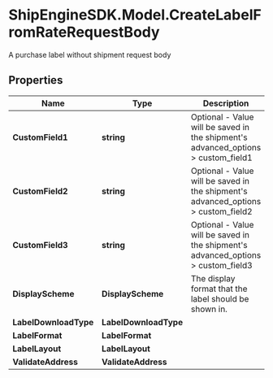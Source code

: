 # ShipEngineSDK.Model.CreateLabelFromRateRequestBody
A purchase label without shipment request body

## Properties

Name | Type | Description | Notes
------------ | ------------- | ------------- | -------------
**CustomField1** | **string** | Optional - Value will be saved in the shipment&#39;s advanced_options &gt; custom_field1 | [optional] 
**CustomField2** | **string** | Optional - Value will be saved in the shipment&#39;s advanced_options &gt; custom_field2 | [optional] 
**CustomField3** | **string** | Optional - Value will be saved in the shipment&#39;s advanced_options &gt; custom_field3 | [optional] 
**DisplayScheme** | **DisplayScheme** | The display format that the label should be shown in. | [optional] 
**LabelDownloadType** | **LabelDownloadType** |  | [optional] 
**LabelFormat** | **LabelFormat** |  | [optional] 
**LabelLayout** | **LabelLayout** |  | [optional] 
**ValidateAddress** | **ValidateAddress** |  | [optional] 

